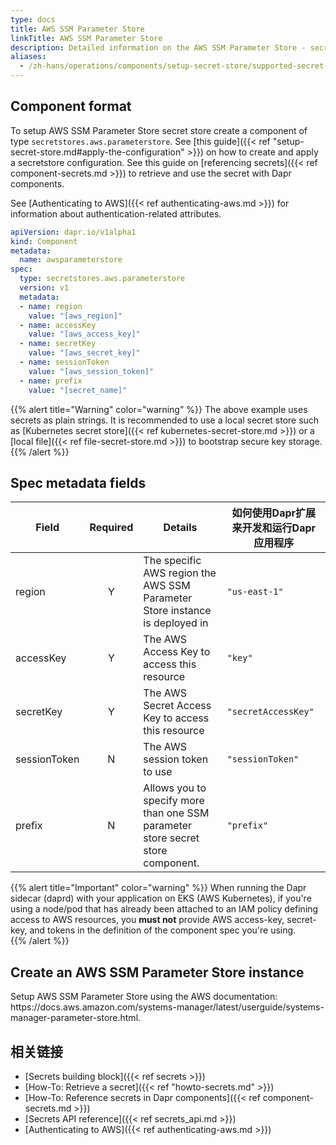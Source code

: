 ```yaml
---
type: docs
title: AWS SSM Parameter Store
linkTitle: AWS SSM Parameter Store
description: Detailed information on the AWS SSM Parameter Store - secret store component
aliases:
  - /zh-hans/operations/components/setup-secret-store/supported-secret-stores/aws-parameter-store/
---
```


## Component format

To setup AWS SSM Parameter Store secret store create a component of type `secretstores.aws.parameterstore`. See [this guide]({{< ref "setup-secret-store.md#apply-the-configuration" >}}) on how to create and apply a secretstore configuration. See this guide on [referencing secrets]({{< ref component-secrets.md >}}) to retrieve and use the secret with Dapr components.

See [Authenticating to AWS]({{< ref authenticating-aws.md >}}) for information about authentication-related attributes.

```yaml
apiVersion: dapr.io/v1alpha1
kind: Component
metadata:
  name: awsparameterstore
spec:
  type: secretstores.aws.parameterstore
  version: v1
  metadata:
  - name: region
    value: "[aws_region]"
  - name: accessKey
    value: "[aws_access_key]"
  - name: secretKey
    value: "[aws_secret_key]"
  - name: sessionToken
    value: "[aws_session_token]"
  - name: prefix
    value: "[secret_name]"
```

{{% alert title="Warning" color="warning" %}}
The above example uses secrets as plain strings. It is recommended to use a local secret store such as [Kubernetes secret store]({{< ref kubernetes-secret-store.md >}}) or a [local file]({{< ref file-secret-store.md >}}) to bootstrap secure key storage.
{{% /alert %}}

## Spec metadata fields

| Field        | Required | Details                                                                         | 如何使用Dapr扩展来开发和运行Dapr应用程序 |
| ------------ | :------: | ------------------------------------------------------------------------------- | ------------------------ |
| region       |     Y    | The specific AWS region the AWS SSM Parameter Store instance is deployed in     | `"us-east-1"`            |
| accessKey    |     Y    | The AWS Access Key to access this resource                                      | `"key"`                  |
| secretKey    |     Y    | The AWS Secret Access Key to access this resource                               | `"secretAccessKey"`      |
| sessionToken |     N    | The AWS session token to use                                                    | `"sessionToken"`         |
| prefix       |     N    | Allows you to specify more than one SSM parameter store secret store component. | `"prefix"`               |

{{% alert title="Important" color="warning" %}}
When running the Dapr sidecar (daprd) with your application on EKS (AWS Kubernetes), if you're using a node/pod that has already been attached to an IAM policy defining access to AWS resources, you **must not** provide AWS access-key, secret-key, and tokens in the definition of the component spec you're using.\
{{% /alert %}}

## Create an AWS SSM Parameter Store instance

Setup AWS SSM Parameter Store using the AWS documentation: https\://docs.aws.amazon.com/systems-manager/latest/userguide/systems-manager-parameter-store.html.

## 相关链接

- [Secrets building block]({{< ref secrets >}})
- [How-To: Retrieve a secret]({{< ref "howto-secrets.md" >}})
- [How-To: Reference secrets in Dapr components]({{< ref component-secrets.md >}})
- [Secrets API reference]({{< ref secrets_api.md >}})
- [Authenticating to AWS]({{< ref authenticating-aws.md >}})

